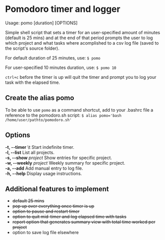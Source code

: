 # Pomodoro timer and logger


Usage: pomo [duration] [OPTIONS]  

  
Simple shell script that sets a timer for an user-specified amount of minutes (default is 25 mins) and at the end of that period prompts the user to log which project and what tasks where acomplished to a csv log file (saved to the script's source folder).

For default duration of 25 minutes, use:
`$ pomo` 

For user-specified 10 minutes duration, use:
`$ pomo 10`

`ctrl+c` before the timer is up will quit the timer and prompt you to log your task with the elapsed time.


## Create the alias pomo
To be able to use `pomo` as a command shortcut, add to your .bashrc file a reference to the pomodoro.sh script:
`$ alias pomo='bash /home/user/pathto/pomodoro.sh'`


## Options
**-t, --timer** 	\t		Start indefinite timer.  
**-l, --list**				List all projects.  
**-s, --show** *project*	Show entries for specific project.    	
**-w, --weekly** *project* 	Weekly summary for specific project.    
**-a, --add** 				Add manual entry to log file.  
**-h, --help**				Display usage instructions.  



## Additional features to implement
* ~~default 25 mins~~
* ~~pop up over everything once timer is up~~ 
* ~~option to pause and restart timer~~
* ~~option to quit mid-timer and log elapsed time with tasks~~
* ~~report option that generates summary view with total time worked per project~~
* option to save log file elsewhere 




